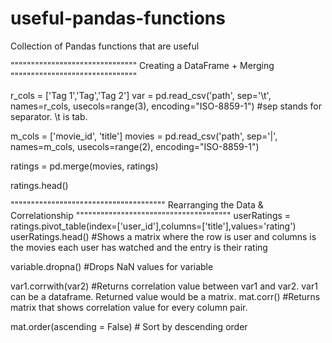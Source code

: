 # useful-pandas-functions
Collection of Pandas functions that are useful 

"""""""""""""""""""""""""""""""
Creating a DataFrame + Merging
"""""""""""""""""""""""""""""""

r_cols = ['Tag 1','Tag','Tag 2']
var = pd.read_csv('path', sep='\t', names=r_cols, usecols=range(3), encoding="ISO-8859-1") #sep stands for separator. \t is tab.

m_cols = ['movie_id', 'title']
movies = pd.read_csv('path', sep='|', names=m_cols, usecols=range(2), encoding="ISO-8859-1") 

ratings = pd.merge(movies, ratings)

ratings.head()


""""""""""""""""""""""""""""""""""""""
Rearranging the Data & Correlationship
""""""""""""""""""""""""""""""""""""""
userRatings = ratings.pivot_table(index=['user_id'],columns=['title'],values='rating')
userRatings.head() #Shows a matrix where the row is user and columns is the movies each user has watched and the entry is their rating

variable.dropna() #Drops NaN values for variable

var1.corrwith(var2) #Returns correlation value between var1 and var2. var1 can be a dataframe. Returned value would be a matrix.
mat.corr() #Returns matrix that shows correlation value for every column pair. 

mat.order(ascending = False) # Sort by descending order
